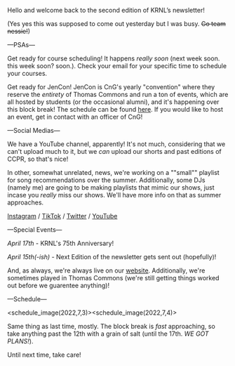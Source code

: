 Hello and welcome back to the second edition of KRNL’s newsletter!

(Yes yes this was supposed to come out yesterday but I was busy. ~~Go team nessie!~~)

—PSAs—

Get ready for course scheduling! It happens *really soon* (next week soon. this week soon? soon.). Check your email for your specific time to schedule your courses.
<!-- Source: Mark (schedule your classes dammit) -->

Get ready for JenCon! JenCon is CnG's yearly "convention" where they reserve the *entirety* of Thomas Commons and run a ton of events, which are all hosted by students (or the occasional alumni), and it's happening over this block break! The schedule can be found [here](https://docs.google.com/document/d/1nfp7V9-YT9aaegz1TDYqUjtplyc-aivRUlQl-aljiYQ/edit). If you would like to host an event, get in contact with an officer of CnG!
<!-- Source: Chess & Games -->

—Social Medias—

We have a YouTube channel, apparently! It's not much, considering that we can't upload much to it, but we *can* upload our shorts and past editions of CCPR, so that's nice!

In other, somewhat unrelated, news, we're working on a ""small"" playlist for song recommendations over the summer. Additionally, some DJs (namely me) are going to be making playlists that mimic our shows, just incase you *really* miss our shows. We'll have more info on that as summer approaches.

[Instagram](https://www.instagram.com/krnl_cornell/) / [TikTok](https://www.tiktok.com/@krnl_cornell) / [Twitter](https://twitter.com/krnl_cornell) / [YouTube](https://www.youtube.com/@krnl_cornell)

—Special Events—

_April 17th_ - KRNL's 75th Anniversary!

_April 15th(-ish)_ - Next Edition of the newsletter gets sent out (hopefully)!

And, as always, we're always live on our [website](https://krnl-radio.github.io). Additionally, we're sometimes played in Thomas Commons (we're still getting things worked out before we guarentee anything)!

—Schedule—

<schedule_image(2022,7,3)><schedule_image(2022,7,4)>

Same thing as last time, mostly. The block break is *fast* approaching, so take anything past the 12th with a grain of salt (until the 17th. *WE GOT PLANS!*).

Until next time, take care!
